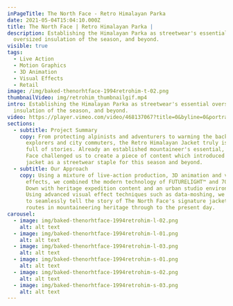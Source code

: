 ```yaml
---
inPageTitle: The North Face - Retro Himalayan Parka
date: 2021-05-04T15:04:10.000Z
title: The North Face | Retro Himalayan Parka |
description: Establishing the Himalayan Parka as streetwear's essential
  oversized insulation of the season, and beyond.
visible: true
tags:
  - Live Action
  - Motion Graphics
  - 3D Animation
  - Visual Effects
  - Retail
image: /img/baked-thenorhtface-1994retrohim-t-02.png
thumbnailVideo: img/retrohim_thumbnailgif.mp4
intro: Establishing the Himalayan Parka as streetwear's essential oversized
  insulation of the season, and beyond.
video: https://player.vimeo.com/video/468137067?title=0&byline=0&portrait=0
sections:
  - subtitle: Project Summary
    copy: From protecting alpinists and adventurers to warming the backs of urban
      explorers and city commuters, the Retro Himalayan Jacket truly is a jacket
      full of stories. Already an established mountaineer's essential, The North
      Face challenged us to create a piece of content which introduced the
      jacket as a streetwear staple for this season and beyond.
  - subtitle: Our Approach
    copy: Using a mixture of live-action production, 3D animation and visual
      effects, we combined the modern technology of FUTURELIGHT™ and 700 Fill
      Down with heritage expedition content and an urban studio environment.
      Using advanced visual effect techniques such as data-moshing, we were able
      to seamlessly tell the story of The North Face's signature jacket from its
      routes in mountaineering heritage through to the present day.
carousel:
  - image: img/baked-thenorhtface-1994retrohim-l-02.png
    alt: alt text
  - image: img/baked-thenorhtface-1994retrohim-l-01.png
    alt: alt text
  - image: img/baked-thenorhtface-1994retrohim-l-03.png
    alt: alt text
  - image: img/baked-thenorhtface-1994retrohim-s-01.png
    alt: alt text
  - image: img/baked-thenorhtface-1994retrohim-s-02.png
    alt: alt text
  - image: img/baked-thenorhtface-1994retrohim-s-03.png
    alt: alt text
---
```

